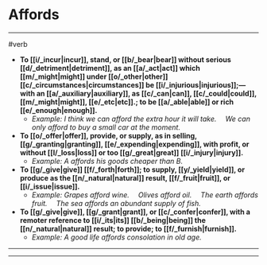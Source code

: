 # Affords
---
#verb
- **To [[i/_incur|incur]], stand, or [[b/_bear|bear]] without serious [[d/_detriment|detriment]], as an [[a/_act|act]] which [[m/_might|might]] under [[o/_other|other]] [[c/_circumstances|circumstances]] be [[i/_injurious|injurious]];—with an [[a/_auxiliary|auxiliary]], as [[c/_can|can]], [[c/_could|could]], [[m/_might|might]], [[e/_etc|etc]].; to be [[a/_able|able]] or rich [[e/_enough|enough]].**
	- _Example: I think we can afford the extra hour it will take.  We can only afford to buy a small car at the moment._
- **To [[o/_offer|offer]], provide, or supply, as in selling, [[g/_granting|granting]], [[e/_expending|expending]], with profit, or without [[l/_loss|loss]] or too [[g/_great|great]] [[i/_injury|injury]].**
	- _Example: A affords his goods cheaper than B._
- **To [[g/_give|give]] [[f/_forth|forth]]; to supply, [[y/_yield|yield]], or produce as the [[n/_natural|natural]] result, [[f/_fruit|fruit]], or [[i/_issue|issue]].**
	- _Example: Grapes afford wine.  Olives afford oil.  The earth affords fruit.  The sea affords an abundant supply of fish._
- **To [[g/_give|give]], [[g/_grant|grant]], or [[c/_confer|confer]], with a remoter reference to [[i/_its|its]] [[b/_being|being]] the [[n/_natural|natural]] result; to provide; to [[f/_furnish|furnish]].**
	- _Example: A good life affords consolation in old age._
---
---
